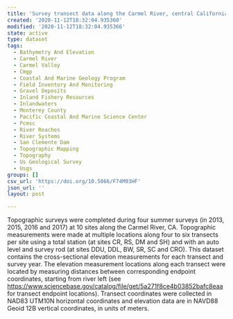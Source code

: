 ```yaml
---
title: 'Survey transect data along the Carmel River, central California, 2013 to 2017'
created: '2020-11-12T18:32:04.935360'
modified: '2020-11-12T18:32:04.935366'
state: active
type: dataset
tags:
  - Bathymetry And Elevation
  - Carmel River
  - Carmel Valley
  - Cmgp
  - Coastal And Marine Geology Program
  - Field Inventory And Monitoring
  - Gravel Deposits
  - Inland Fishery Resources
  - Inlandwaters
  - Monterey County
  - Pacific Coastal And Marine Science Center
  - Pcmsc
  - River Reaches
  - River Systems
  - San Clemente Dam
  - Topographic Mapping
  - Topography
  - Us Geological Survey
  - Usgs
groups: []
csv_url: 'https://doi.org/10.5066/F74M93HF'
json_url: ''
layout: post

---
```

Topographic surveys were completed during four summer surveys (in 2013, 2015, 2016 and 2017) at 10 sites along the Carmel River, CA. Topographic measurements were made at multiple locations along four to six transects per site using a total station (at sites CR, RS, DM and SH) and with an auto level and survey rod (at sites DDU, DDL, BW, SR, SC and CRO). This dataset contains the cross-sectional elevation measurements for each transect and survey year. The elevation measurement locations along each transect were located by measuring distances between corresponding endpoint coordinates, starting from river left (see https://www.sciencebase.gov/catalog/file/get/5a271f8ce4b03852bafc8eaa for transect endpoint locations). Transect coordinates were collected in NAD83 UTM10N horizontal coordinates and elevation data are in NAVD88 Geoid 12B vertical coordinates, in units of meters.
